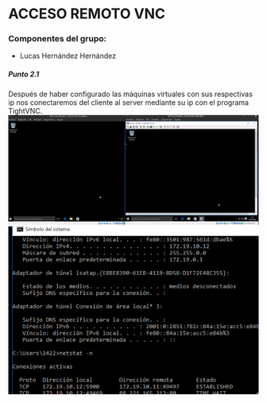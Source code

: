 #  **ACCESO REMOTO VNC**

### Componentes del grupo:
* Lucas Hernández Hernández

##### Punto 2.1
Después de haber configurado las máquinas virtuales con sus respectivas ip nos conectaremos del cliente al server mediante su ip con el programa TightVNC.
![](Imagen-2-1.png)
![](imagen-2-1-1.png)

